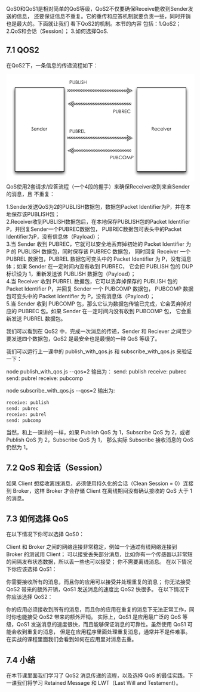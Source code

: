 QoS0和QoS1是相对简单的QoS等级，QoS2不仅要确保Receive能收到Sender发送的信息，
还要保证信息不重复。它的重传和应答机制就要负责一些，同时开销也是最大的。下面就让我们
看下QoS2的机制。本节的内容 包括：1.QoS2； 2.QoS和会话（Session）； 3.如何选择QoS.

## 7.1 QOS2
在QoS2下，一条信息的传递流程如下：

![QoS下，信息的传递流程](https://github.com/caozhaocao/MQTT1/blob/master/img/7.1.jpg)
QoS使用2套请求/应答流程（一个4段的握手）来确保Receiver收到来自Sender的消息，且
不重复：

   1.Sender发送QoS为2的PUBLISH数据包，数据包Packet Identifier为P，并在本地保存该PUBLISH包；   
   2.Receiver收到PUBLISH数据包后，在本地保存PUBLISH包的Packet Identifier P，并回复Sender一个PUBREC数据包，
   PUBREC数据包可表头中的Packet Identifier为P，没有信息体（Payload）；   
   3.当 Sender 收到 PUBREC，它就可以安全地丢弃掉初始的 Packet Identifier 为 P 的 PUBLISH 数据包，同时保存该 PUBREC 数据包，
   同时回复 Receiver 一个 PUBREL 数据包，PUBREL 数据包可变头中的 Packet Identifier 为 P，没有消息体；如果 Sender 在一定时间内没有收到 PUBREC，
   它会把 PUBLISH 包的 DUP 标识设为 1，重新发送该 PUBLISH 数据包（Payload）；   
   4.当 Receiver 收到 PUBREL 数据包，它可以丢弃掉保存的 PUBLISH 包的 Packet Identifier P，并回复 Sender 一个 PUBCOMP 数据包，
   PUBCOMP 数据包可变头中的 Packet Identifier 为 P，没有消息体（Payload）；   
   5.当 Sender 收到 PUBCOMP 包，那么它认为数据包传输已完成，它会丢弃掉对应的 PUBREC 包。如果 Sender 在一定时间内没有收到 PUBCOMP 包，
   它会重新发送 PUBREL 数据包。
   
我们可以看到在 QoS2 中，完成一次消息的传递，Sender 和 Reciever 之间至少要发送四个数据包，QoS2 是最安全也是最慢的一种 QoS 等级了。

我们可以运行上一课中的 publish_with_qos.js 和 subscribe_with_qos.js 来验证一下：

node publish_with_qos.js --qos=2 输出为：
    send: publish
    receive: pubrec
    send: pubrel
    receive: pubcomp
   
node subscribe_with_qos.js --qos=2 输出为:

    receive: publish
    send: pubrec
    receive: pubrel
    send: pubcomp
    
当然，和上一课讲的一样，如果 Publish QoS 为 1，Subscribe QoS 为 2，或者 Publish QoS 为 2，Subscribe QoS 为 1，
那么实际 Subscribe 接收消息的 QoS 仍然为 1。

## 7.2 QoS 和会话（Session）
如果 Client 想接收离线消息，必须使用持久化的会话（Clean Session = 0）连接到 Broker，这样 Broker 才会存储 Client 在离线期间没有确认接收的 QoS 大于 1 的消息。

## 7.3 如何选择 QoS
在以下情况下你可以选择 QoS0：

Client 和 Broker 之间的网络连接非常稳定，例如一个通过有线网络连接到 Broker 的测试用 Client；
可以接受丢失部分消息，比如你有一个传感器以非常短的间隔发布状态数据，所以丢一些也可以接受；
你不需要离线消息。
在以下情况下你应该选择 QoS1：

你需要接收所有的消息，而且你的应用可以接受并处理重复的消息；
你无法接受 QoS2 带来的额外开销，QoS1 发送消息的速度比 QoS2 快很多。
在以下情况下你应该选择 QoS2：

你的应用必须接收到所有的消息，而且你的应用在重复的消息下无法正常工作，同时你也能接受 QoS2 带来的额外开销。
实际上，QoS1 是应用最广泛的 QoS 等级，QoS1 发送消息的速度很快，而且能够保证消息的可靠性。虽然使用 QoS1 可能会收到重复的消息，
但是在应用程序里面处理重复消息，通常并不是件难事。在实战的课程里面我们会看到如何在应用里对消息去重。

## 7.4 小结
在本节课里面我们学习了 QoS2 消息传递的流程，以及选择 QoS 的最佳实践，下一课我们将学习 Retained Message 和 LWT（Last Will and Testament）。
